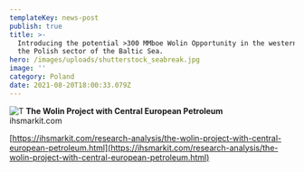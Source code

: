 ```yaml
---
templateKey: news-post
publish: true
title: >-
  Introducing the potential >300 MMboe Wolin Opportunity in the western part of
  the Polish sector of the Baltic Sea.
hero: /images/uploads/shutterstock_seabreak.jpg
image: ''
category: Poland
date: 2021-08-20T18:00:33.079Z
---
```

![T](https://cepetro.com/images/uploads/shutterstock_sm.jpg) **The Wolin Project with Central European Petroleum**  
ihsmarkit.com

[https://ihsmarkit.com/research-analysis/the-wolin-project-with-central-european-petroleum.html](https://ihsmarkit.com/research-analysis/the-wolin-project-with-central-european-petroleum.html)
